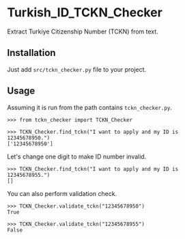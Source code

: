 # Turkish_ID_TCKN_Checker
Extract Turkiye Citizenship Number (TCKN) from text.

## Installation
Just add `src/tckn_checker.py` file to your project.

## Usage
Assuming it is run from the path contains `tckn_checker.py`.

```
>>> from tckn_checker import TCKN_Checker

```

```
>>> TCKN_Checker.find_tckn("I want to apply and my ID is 12345678950.")
['12345678950']

```

Let's change one digit to make ID number invalid.

```
>>> TCKN_Checker.find_tckn("I want to apply and my ID is 12345678955.")
[]

```

You can also perform validation check.
```
>>> TCKN_Checker.validate_tckn("12345678950")
True

>>> TCKN_Checker.validate_tckn("12345678955")
False

```
